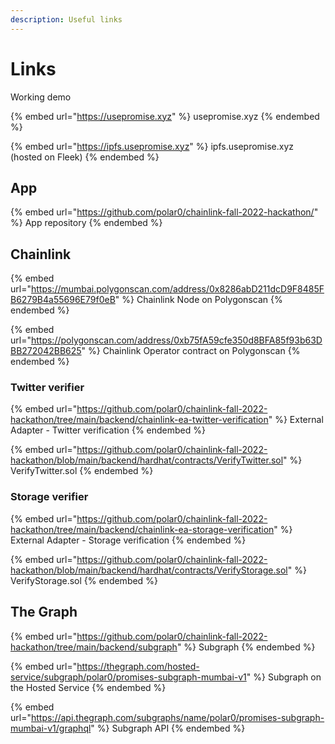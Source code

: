 ```yaml
---
description: Useful links
---
```


# Links

Working demo

{% embed url="https://usepromise.xyz" %}
usepromise.xyz
{% endembed %}

{% embed url="https://ipfs.usepromise.xyz" %}
ipfs.usepromise.xyz (hosted on Fleek)
{% endembed %}

## App

{% embed url="https://github.com/polar0/chainlink-fall-2022-hackathon/" %}
App repository
{% endembed %}

## Chainlink

{% embed url="https://mumbai.polygonscan.com/address/0x8286abD211dcD9F8485FB6279B4a55696E79f0eB" %}
Chainlink Node on Polygonscan
{% endembed %}

{% embed url="https://polygonscan.com/address/0xb75fA59cfe350d8BFA85f93b63DBB272042BB625" %}
Chainlink Operator contract on Polygonscan
{% endembed %}

### Twitter verifier

{% embed url="https://github.com/polar0/chainlink-fall-2022-hackathon/tree/main/backend/chainlink-ea-twitter-verification" %}
External Adapter - Twitter verification
{% endembed %}

{% embed url="https://github.com/polar0/chainlink-fall-2022-hackathon/blob/main/backend/hardhat/contracts/VerifyTwitter.sol" %}
VerifyTwitter.sol
{% endembed %}

### Storage verifier

{% embed url="https://github.com/polar0/chainlink-fall-2022-hackathon/tree/main/backend/chainlink-ea-storage-verification" %}
External Adapter - Storage verification
{% endembed %}

{% embed url="https://github.com/polar0/chainlink-fall-2022-hackathon/blob/main/backend/hardhat/contracts/VerifyStorage.sol" %}
VerifyStorage.sol
{% endembed %}

## The Graph

{% embed url="https://github.com/polar0/chainlink-fall-2022-hackathon/tree/main/backend/subgraph" %}
Subgraph
{% endembed %}

{% embed url="https://thegraph.com/hosted-service/subgraph/polar0/promises-subgraph-mumbai-v1" %}
Subgraph on the Hosted Service
{% endembed %}

{% embed url="https://api.thegraph.com/subgraphs/name/polar0/promises-subgraph-mumbai-v1/graphql" %}
Subgraph API
{% endembed %}
